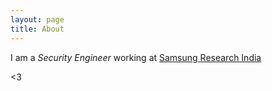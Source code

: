 ```yaml
---
layout: page
title: About
---
```


I am a *Security Engineer* working at [Samsung Research India](http://www.samsungindiasoft.com/)

<3
